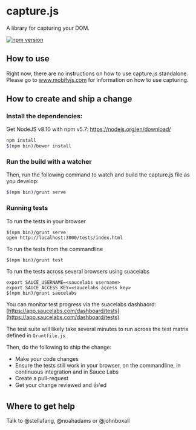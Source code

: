 # capture.js

A library for capturing your DOM.

[![npm version](https://badge.fury.io/js/mobify-capturejs.svg)](http://badge.fury.io/js/mobify-capturejs)

## How to use

Right now, there are no instructions on how to use capture.js standalone. Please
go to www.mobifyjs.com for information on how to use capturing.

## How to create and ship a change

### Install the dependencies:

Get NodeJS v8.10 with npm v5.7: https://nodejs.org/en/download/

```bash
npm install
$(npm bin)/bower install
```

### Run the build with a watcher

Then, run the following command to watch and build the capture.js file as you
develop:

```bash
$(npm bin)/grunt serve
```

### Running tests

To run the tests in your browser

```
$(npm bin)/grunt serve
open http://localhost:3000/tests/index.html
```

To run the tests from the commandline

```
$(npm bin)/grunt test
```

To run the tests across several browsers using suacelabs
```
export SAUCE_USERNAME=<saucelabs username>
export SAUCE_ACCESS_KEY=<saucelabs access key>
$(npm bin)/grunt saucelabs
```
You can monitor test progress via the suacelabs dashbaord:
[https://app.saucelabs.com/dashboard/tests](https://app.saucelabs.com/dashboard/tests)

The test suite will likely take several minutes to run across the test matrix
defined in `Gruntfile.js`

Then, do the following to ship the change:

* Make your code changes
* Ensure the tests still work in your browser, on the commandline, in
  continuous integration and in Sauce Labs
* Create a pull-request
* Get your change reviewed and :+1:'ed

## Where to get help

Talk to @stellafang, @noahadams or @johnboxall

